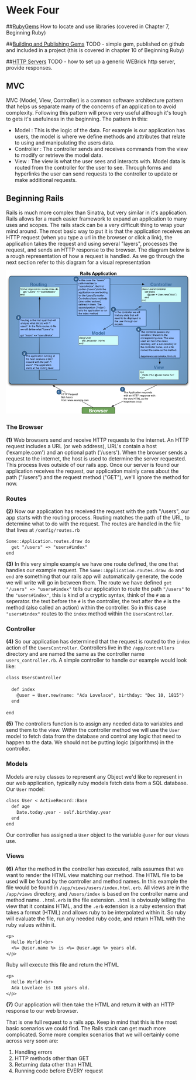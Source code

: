 # Week Four

##[RubyGems](/lessons/04_rubygems.md)
How to locate and use libraries (covered in Chapter 7, Beginning Ruby)

##[Building and Publishing Gems](/lessons/04_building_gems.md)
TODO - simple gem, published on github and included in a project (this is covered in chapter 10 of Beginning Ruby)

##[HTTP Servers](/lessons/04_http_servers.md)
TODO - how to set up a generic WEBrick http server, provide responses. 

## MVC
MVC (Model, View, Controller) is a common software architecture pattern that helps us separate many of the concerns of an application to avoid complexity. Following this pattern will prove very useful although it's tough to gets it's usefulness in the beginning. The pattern in this:

- Model : This is the logic of the data. For example is our application has users, the model is where we define methods and attributes that relate to using and manipulating the users data.
- Controller : The controller sends and receives commands from the view to modify or retrieve the model data.
- View : The view is what the user sees and interacts with. Model data is routed from the controller for the user to see. Through forms and hyperlinks the user can send requests to the controller to update or make additional requests.

## Beginning Rails

Rails is much more complex than Sinatra, but very similar in it's application. Rails allows for a much easier framework to expand an application to many uses and scopes. The rails stack can be a very difficult thing to wrap your mind around. The most basic way to put it is that the application receives an HTTP request (when you type a url in the browser or click a link), the application takes the request and using several "layers", processes the request, and sends an HTTP response to the browser. The diagram below is a rough representation of how a request is handled. As we go through the next section refer to this diagram for a visual representation


![Rails Stack Diagram](../../images/rails-stack.png)

### The Browser
**(1)** Web browsers send and receive HTTP requests to the internet. An HTTP request includes a URL (or web address), URL's contain a host ('example.com') and an optional path ('/users'). When the browser sends a request to the internet, the host is used to determine the server requested. This process lives outside of our rails app. Once our server is found our application receives the request, our application mainly cares about the path ("/users") and the request method ("GET"), we'll ignore the method for now. 

### Routes
**(2)** Now our application has received the request with the path "/users", our app starts with the routing process. Routing matches the path of the URL, to determine what to do with the request. The routes are handled in the file that lives at `/config/routes.rb`

    Some::Application.routes.draw do
      get "/users" => "users#index"
    end
    
**(3)** In this very simple example we have one route defined, the one that handles our example request. The `Some::Application.routes.draw do` and `end` are something that our rails app will automatically generate, the code we will write will go in between them. The route we have defined `get "/users" => "users#index"` tells our application to route the path `"/users"` to the `"users#index"`, this is kind of a cryptic syntax, think of the `#` as a seperator. the text before the `#` is the controller, the text after the `#` is the method (also called an action) within the controller. So in this case `"users#index"` routes to the `index` method within the `UsersController`.

### Controller
**(4)** So our application has determined that the request is routed to the `index` action of the `UsersController`. Controllers live in the `/app/controllers` directory and are named the same as the controller name `users_controller.rb`. A simple controller to handle our example would look like:

    class UsersController
    
      def index
        @user = User.new(name: "Ada Lovelace", birthday: "Dec 10, 1815")
      end
      
    end
    

**(5)** The controllers function is to assign any needed data to variables and send them to the view. Within the controller method we will use the `User` model to fetch data from the database and control any logic that need to happen to the data. We should not be putting logic (algorithms) in the controller.

### Models
Models are ruby classes to represent any Object we'd like to represent in our web application, typically ruby models fetch data from a SQL database. Our `User` model:

    class User < ActiveRecord::Base
      def age
        Date.today.year - self.birthday.year
      end
    end

Our controller has assigned a `User` object to the variable `@user` for our views use.

### Views 
**(6)** After the method in the controller has executed, rails assumes that we want to render the HTML view matching our method. The HTML file to be used will be found by the controller and method names. In this example the file would be found in `/app/views/users/index.html.erb`. All views are in the `/app/views` directory, and `/users/index` is based on the controller name and method name. `.html.erb` is the file extension. `.html` is obviously telling the view that it contains HTML, and the `.erb` extension is a ruby extension that takes a format (HTML) and allows ruby to be interpolated within it. So ruby will evaluate the file, run any needed ruby code, and return HTML with the ruby values within it.

    <p>
      Hello World!<br>
      <%= @user.name %> is <%= @user.age %> years old.
    </p>
    
Ruby will execute this file and return the HTML

    <p>
      Hello World!<br>
      Ada Lovelace is 168 years old.
    </p>

**(7)** Our application will then take the HTML and return it with an HTTP response to our web browser.

That is one full request to a rails app. Keep in mind that this is the most basic scenarios we could find. The Rails stack can get much more complicated. Some more complex scenarios that we will certainly come across very soon are:

1. Handling errors
2. HTTP methods other than GET
3. Returning data other than HTML
4. Running code before EVERY request